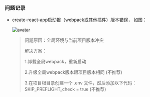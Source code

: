 ### 问题记录

 - create-react-app启动报（webpack或其他插件）版本错误， 如图：

    ![avatar](https://user-gold-cdn.xitu.io/2020/5/14/1721136309dc9625?imageView2/0/w/1280/h/960/format/webp/ignore-error/1)

     > 问题原因：全局环境与当前项目版本冲突
     > 
     > 解决方案：
     > 
     >  1.卸载全局webpack，重新启动
     > 
     >  2.升级全局webpack版本跟项目版本相同 (不推荐)
     > 
     >  3.在项目根目录创建一个 .env 文件，然后添加以下代码：SKIP_PREFLIGHT_check = true (不推荐)


 
